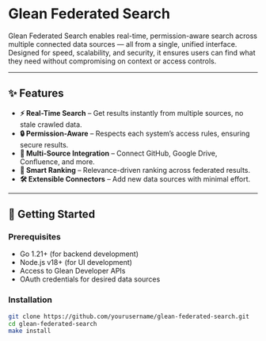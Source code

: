 # Glean Federated Search

Glean Federated Search enables real-time, permission-aware search across multiple connected data sources — all from a single, unified interface.  
Designed for speed, scalability, and security, it ensures users can find what they need without compromising on context or access controls.

---

## ✨ Features

- **⚡ Real-Time Search** – Get results instantly from multiple sources, no stale crawled data.  
- **🔒 Permission-Aware** – Respects each system’s access rules, ensuring secure results.  
- **🔌 Multi-Source Integration** – Connect GitHub, Google Drive, Confluence, and more.  
- **🧠 Smart Ranking** – Relevance-driven ranking across federated results.  
- **🛠 Extensible Connectors** – Add new data sources with minimal effort.  

---

## 🚀 Getting Started

### Prerequisites
- Go 1.21+ (for backend development)  
- Node.js v18+ (for UI development)  
- Access to Glean Developer APIs  
- OAuth credentials for desired data sources  

### Installation
```bash
git clone https://github.com/yourusername/glean-federated-search.git
cd glean-federated-search
make install
